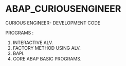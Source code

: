 # ABAP_CURIOUSENGINEER
CURIOUS ENGINEER- DEVELOPMENT CODE




PROGRAMS : 

1) INTERACTIVE ALV.
2) FACTORY METHOD USING ALV.
3) BAPI.
4) CORE ABAP BASIC PROGRAMS.
